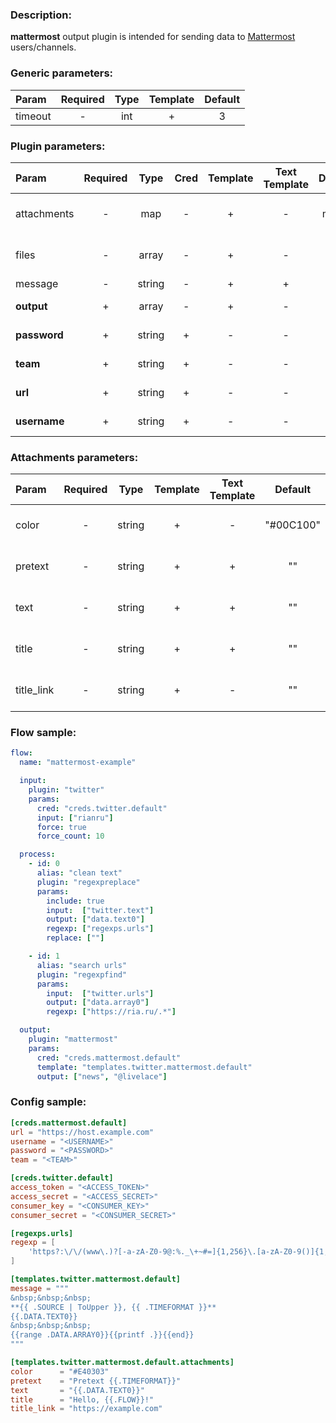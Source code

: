 ### Description:

**mattermost** output plugin is intended for sending data to [Mattermost](https://mattermost.org/) users/channels.


### Generic parameters:

| Param   | Required | Type | Template | Default |
|:--------|:--------:|:----:|:--------:|:-------:|
| timeout |    -     | int  |    +     |    3    |


### Plugin parameters:

| Param        | Required | Type   | Cred | Template | Text Template | Default | Example                    | Description                                                                                      |
|:-------------|:--------:|:------:|:----:|:--------:|:-------------:|:-------:|:--------------------------:|:-------------------------------------------------------------------------------------------------|
| attachments  | -        | map    | -    | +        | -             | map[]   | see example                | [Mattermost Message Attachments](https://docs.mattermost.com/developer/message-attachments.html) |
| files        | -        | array  | -    | +        | -             | ""      | ["data.array0"]            | List of [Datum](../../concept.md) fields with files paths.                                       |
| message      | -        | string | -    | +        | +             | ""      | "{{.DATA.TEXT0}}"          | Message text.                                                                                    |
| **output**   | +        | array  | -    | +        | -             | []      | ["news", "@livelace"]      | List of channels/users.                                                                          |
| **password** | +        | string | +    | -        | -             | ""      | ""                         | Mattermost password.                                                                             |
| **team**     | +        | string | +    | -        | -             | ""      | "superteam"                | Mattermost team.                                                                                 |
| **url**      | +        | string | +    | -        | -             | ""      | "https://host.example.com" | Mattermost URL.                                                                                  |
| **username** | +        | string | +    | -        | -             | ""      | ""                         | Mattermost user.                                                                                 |


### Attachments parameters:

| Param      | Required |  Type  | Template | Text Template |  Default  |          Example          | Description                                                                                      |
|:-----------|:--------:|:------:|:--------:|:-------------:|:---------:|:-------------------------:|:-------------------------------------------------------------------------------------------------|
| color      |    -     | string |    +     |       -       | "#00C100" |         "#E40303"         | [Mattermost Message Attachments](https://docs.mattermost.com/developer/message-attachments.html) |
| pretext    |    -     | string |    +     |       +       |    ""     | "Pretext {{.TIMEFORMAT}}" | [Mattermost Message Attachments](https://docs.mattermost.com/developer/message-attachments.html) |
| text       |    -     | string |    +     |       +       |    ""     |     "{{.DATA.TEXT0}}"     | [Mattermost Message Attachments](https://docs.mattermost.com/developer/message-attachments.html) |
| title      |    -     | string |    +     |       +       |    ""     |    "Hello, {{.FLOW}}!"    | [Mattermost Message Attachments](https://docs.mattermost.com/developer/message-attachments.html) |
| title_link |    -     | string |    +     |       -       |    ""     |   "https://example.com"   | [Mattermost Message Attachments](https://docs.mattermost.com/developer/message-attachments.html) |

### Flow sample:

```yaml
flow:
  name: "mattermost-example"

  input:
    plugin: "twitter"
    params:
      cred: "creds.twitter.default"
      input: ["rianru"]
      force: true
      force_count: 10

  process:
    - id: 0
      alias: "clean text"
      plugin: "regexpreplace"
      params:
        include: true
        input:  ["twitter.text"]
        output: ["data.text0"]
        regexp: ["regexps.urls"]
        replace: [""]

    - id: 1
      alias: "search urls"
      plugin: "regexpfind"
      params:
        input:  ["twitter.urls"]
        output: ["data.array0"]
        regexp: ["https://ria.ru/.*"]

  output:
    plugin: "mattermost"
    params:
      cred: "creds.mattermost.default"
      template: "templates.twitter.mattermost.default"
      output: ["news", "@livelace"]
```

### Config sample:

```toml
[creds.mattermost.default]
url = "https://host.example.com"
username = "<USERNAME>"
password = "<PASSWORD>"
team = "<TEAM>"

[creds.twitter.default]
access_token = "<ACCESS_TOKEN>"
access_secret = "<ACCESS_SECRET>"
consumer_key = "<CONSUMER_KEY>"
consumer_secret = "<CONSUMER_SECRET>"

[regexps.urls]
regexp = [
    'https?:\/\/(www\.)?[-a-zA-Z0-9@:%._\+~#=]{1,256}\.[a-zA-Z0-9()]{1,6}\b([-a-zA-Z0-9()@:%_\+.~#?&//=]*)'
]

[templates.twitter.mattermost.default]
message = """
&nbsp;&nbsp;&nbsp;
**{{ .SOURCE | ToUpper }}, {{ .TIMEFORMAT }}**
{{.DATA.TEXT0}}
&nbsp;&nbsp;&nbsp;
{{range .DATA.ARRAY0}}{{printf .}}{{end}}
"""

[templates.twitter.mattermost.default.attachments]
color      = "#E40303"
pretext    = "Pretext {{.TIMEFORMAT}}"
text       = "{{.DATA.TEXT0}}"
title      = "Hello, {{.FLOW}}!"
title_link = "https://example.com"
```



